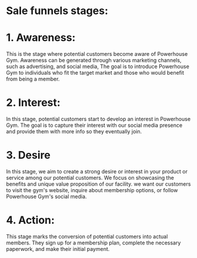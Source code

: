 # Sale funnels stages:
# 1. Awareness: 
This is the stage where potential customers become aware of Powerhouse Gym. Awareness can be generated through various marketing channels, such as advertising, and social media, The goal is to introduce Powerhouse Gym to individuals who fit the target market and those who would benefit from being a member.

# 2. Interest:

In this stage, potential customers start to develop an interest in Powerhouse Gym.  The goal is to capture their interest with our social media presence and provide them with more info so they eventually join.


# 3. Desire 

In this stage, we aim to create a strong desire or interest in your product or service among our potential customers. We focus on showcasing the benefits and unique value proposition of our facility. we want our customers to visit the gym's website, inquire about membership options, or follow Powerhouse Gym's social media.

# 4. Action:
This stage marks the conversion of potential customers into actual members. They sign up for a membership plan, complete the necessary paperwork, and make their initial payment. 
